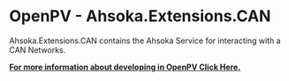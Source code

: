 ﻿# OpenPV - Ahsoka.Extensions.CAN

Ahsoka.Extensions.CAN contains the Ahsoka Service for interacting 
with a CAN Networks.
&nbsp;

**[For more information about developing in OpenPV Click Here.](https://support.enovationcontrols.com/hc/en-us)**